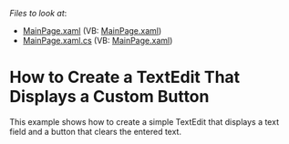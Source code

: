 <!-- default file list -->
*Files to look at*:

* [MainPage.xaml](./CS/TextEdit_example/MainPage.xaml) (VB: [MainPage.xaml](./VB/TextEdit_example/MainPage.xaml))
* [MainPage.xaml.cs](./CS/TextEdit_example/MainPage.xaml.cs) (VB: [MainPage.xaml](./VB/TextEdit_example/MainPage.xaml))
<!-- default file list end -->
# How to Create a TextEdit That Displays a Custom Button


<p>This example shows how to create a simple TextEdit that displays a text field and a button that clears the entered text.</p>

<br/>


